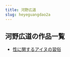 ```yaml
---
title: 河野広道
slug: heyeguangdao2a
---
```


## 河野広道の作品一覧

- [性に関するアイヌの習俗](xingniguansuruainunoxisu20)
